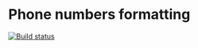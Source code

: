 # Phone numbers formatting

[![Build status](https://ci.appveyor.com/api/projects/status/628l356legb2afi8?svg=true)](https://ci.appveyor.com/project/Mle4nbly/regex-numbers)